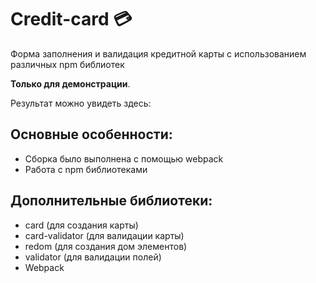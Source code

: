 # Credit-card 💳
Форма заполнения и валидация кредитной карты c использованием различных npm библиотек

**Только для демонстрации**.

Результат можно увидеть здесь:


## Основные особенности:
- Сборка было выполнена с помощью webpack
- Работа с npm библиотеками

## Дополнительные библиотеки:
- card (для создания карты)
- card-validator (для валидации карты)
- redom (для создания дом элементов)
- validator (для валидации полей)
- Webpack

